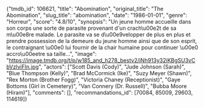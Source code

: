 {"tmdb_id": 106621, "title": "Abomination", "original_title": "The Abomination", "slug_title": "abomination", "date": "1986-01-01", "genre": "Horreur", "score": "4.8/10", "synopsis": "Un jeune homme accueille dans son corps une sorte de parasite provenant d'un crach\u00e2t de sa m\u00e8re malade. Le parasite va se d\u00e9velopper de plus en plus et prendre possession de la demeure du jeune homme ainsi que de son esprit, le contraignant \u00e0 lui fournir de la chair humaine pour continuer \u00e0 accro\u00eetre sa taille...", "image": "https://image.tmdb.org/t/p/w185_and_h278_bestv2/iNh913y32iKBgSU3vCbVzlviFIn.jpg", "actors": ["Scott Davis (Cody)", "Jude Johnson (Sarah)", "Blue Thompson (Kelly)", "Brad McCormick (Ike)", "Suzy Meyer (Shawn)", "Rex Morton (Brother Fogg)", "Victoria Chaney (Receptionist)", "Gaye Bottoms (Girl in Cemetery)", "Van Connery (Dr. Russell)", "Bubba Moore (Hiram)"], "comments": [], "recommandations_id": [70084, 85009, 29603, 114619]}